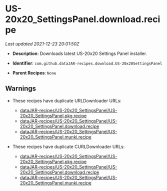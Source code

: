 # US-20x20_SettingsPanel.download.recipe

_Last updated 2021-12-23 20:01:50Z_

- **Description**: Downloads latest US-20x20 Settings Panel installer.

- **Identifier**: `com.github.dataJAR-recipes.download.US-20x20SettingsPanel`

- **Parent Recipes**: `None`


## Warnings

- These recipes have duplicate URLDownloader URLs:
    - [dataJAR-recipes/US-20x20_SettingsPanel/US-20x20_SettingsPanel.pkg.recipe](/autopkg-dupe-tracker/dataJAR-recipes/US-20x20_SettingsPanel/US-20x20_SettingsPanel.pkg.recipe)
    - [dataJAR-recipes/US-20x20_SettingsPanel/US-20x20_SettingsPanel.download.recipe](/autopkg-dupe-tracker/dataJAR-recipes/US-20x20_SettingsPanel/US-20x20_SettingsPanel.download.recipe)
    - [dataJAR-recipes/US-20x20_SettingsPanel/US-20x20_SettingsPanel.munki.recipe](/autopkg-dupe-tracker/dataJAR-recipes/US-20x20_SettingsPanel/US-20x20_SettingsPanel.munki.recipe)

- These recipes have duplicate CURLDownloader URLs:
    - [dataJAR-recipes/US-20x20_SettingsPanel/US-20x20_SettingsPanel.pkg.recipe](/autopkg-dupe-tracker/dataJAR-recipes/US-20x20_SettingsPanel/US-20x20_SettingsPanel.pkg.recipe)
    - [dataJAR-recipes/US-20x20_SettingsPanel/US-20x20_SettingsPanel.download.recipe](/autopkg-dupe-tracker/dataJAR-recipes/US-20x20_SettingsPanel/US-20x20_SettingsPanel.download.recipe)
    - [dataJAR-recipes/US-20x20_SettingsPanel/US-20x20_SettingsPanel.munki.recipe](/autopkg-dupe-tracker/dataJAR-recipes/US-20x20_SettingsPanel/US-20x20_SettingsPanel.munki.recipe)